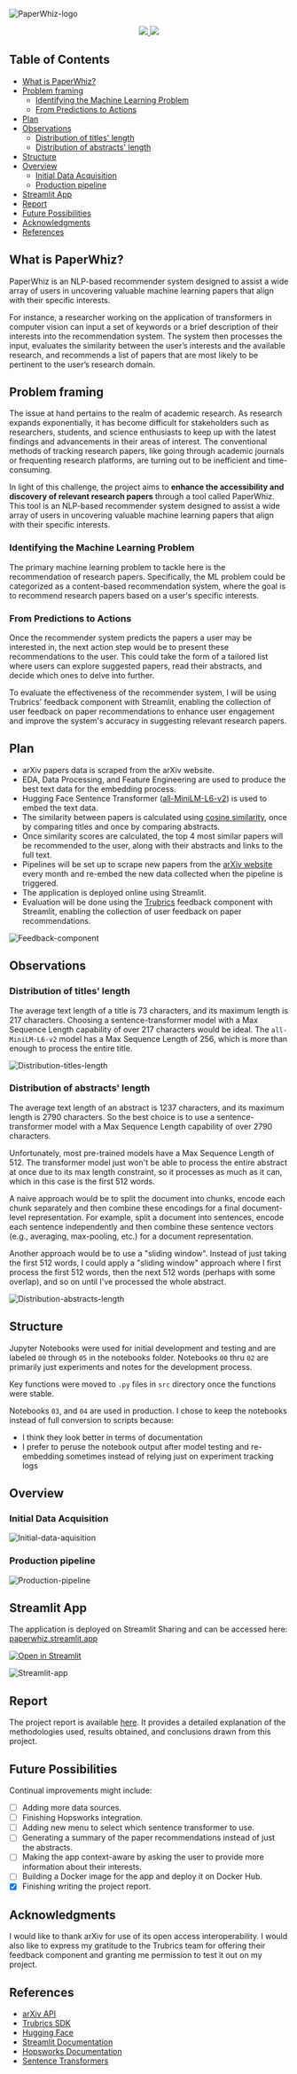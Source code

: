 ![PaperWhiz-logo](./assets/images/paperwhiz_logo.png)

<p align="center">
  <a  href="https://paperwhiz.streamlit.app" target="_blank">
    <img src="https://static.streamlit.io/badges/streamlit_badge_red.svg" />
  </a>
  <a  href="https://github.com/infosysomer/PaperWhiz.git" target="_blank">
    <img src="https://img.shields.io/badge/%F0%9F%A4%97%20Hugging%20Face-Spaces-red" />
  </a>
  
</p>

## Table of Contents

- [What is PaperWhiz?](#what-is-paperwhiz)
- [Problem framing](#problem-framing)
  - [Identifying the Machine Learning Problem](#identifying-the-machine-learning-problem)
  - [From Predictions to Actions](#from-predictions-to-actions)
- [Plan](#plan)
- [Observations](#observations)
  - [Distribution of titles' length](#distribution-of-titles-length)
  - [Distribution of abstracts' length](#distribution-of-abstracts-length)
- [Structure](#structure)
- [Overview](#overview)
  - [Initial Data Acquisition](#initial-data-acquisition)
  - [Production pipeline](#production-pipeline)
- [Streamlit App](#streamlit-app)
- [Report](#report)
- [Future Possibilities](#future-possibilities)
- [Acknowledgments](#acknowledgments)
- [References](#references)

## What is PaperWhiz?

PaperWhiz is an NLP-based recommender system designed to assist a wide array of users in uncovering valuable machine learning papers that align with their specific interests.

For instance, a researcher working on the application of transformers in computer vision can input a set of keywords or a brief description of their interests into the recommendation system. The system then processes the input, evaluates the similarity between the user’s interests and the available research, and recommends a list of papers that are most likely to be pertinent to the user’s research domain.

## Problem framing

The issue at hand pertains to the realm of academic research. As research expands exponentially, it has become difficult for stakeholders such as researchers, students, and science enthusiasts to keep up with the latest findings and advancements in their areas of interest. The conventional methods of tracking research papers, like going through academic journals or frequenting research platforms, are turning out to be inefficient and time-consuming.

In light of this challenge, the project aims to **enhance the accessibility and discovery of relevant research papers** through a tool called PaperWhiz. This tool is an NLP-based recommender system designed to assist a wide array of users in uncovering valuable machine learning papers that align with their specific interests.

### Identifying the Machine Learning Problem

The primary machine learning problem to tackle here is the recommendation of research papers. Specifically, the ML problem could be categorized as a content-based recommendation system, where the goal is to recommend research papers based on a user's specific interests.

### From Predictions to Actions

Once the recommender system predicts the papers a user may be interested in, the next action step would be to present these recommendations to the user. This could take the form of a tailored list where users can explore suggested papers, read their abstracts, and decide which ones to delve into further.

To evaluate the effectiveness of the recommender system, I will be using Trubrics' feedback component with Streamlit, enabling the collection of user feedback on paper recommendations to enhance user engagement and improve the system's accuracy in suggesting relevant research papers.

## Plan

- arXiv papers data is scraped from the arXiv website.
- EDA, Data Processing, and Feature Engineering are used to produce the best text data for the embedding process.
- Hugging Face Sentence Transformer ([all-MiniLM-L6-v2](https://huggingface.co/sentence-transformers/all-MiniLM-L6-v2)) is used to embed the text data.
- The similarity between papers is calculated using [cosine similarity](https://en.wikipedia.org/wiki/Cosine_similarity), once by comparing titles and once by comparing abstracts.
- Once similarity scores are calculated, the top 4 most similar papers will be recommended to the user, along with their abstracts and links to the full text.
- Pipelines will be set up to scrape new papers from the [arXiv website](https://arxiv.org/) every month and re-embed the new data collected when the pipeline is triggered.
- The application is deployed online using Streamlit.
- Evaluation will be done using the [Trubrics](https://trubrics.com/) feedback component with Streamlit, enabling the collection of user feedback on paper recommendations.

![Feedback-component](./assets/images/paperwhiz-plan.png)

## Observations

### Distribution of titles' length

The average text length of a title is 73 characters, and its maximum length is 217 characters. Choosing a sentence-transformer model with a Max Sequence Length capability of over 217 characters would be ideal. The `all-MiniLM-L6-v2` model has a Max Sequence Length of 256, which is more than enough to process the entire title.

![Distribution-titles-length](./assets/images/dist_titles_length.png)

### Distribution of abstracts' length

The average text length of an abstract is 1237 characters, and its maximum length is 2790 characters. So the best choice is to use a sentence-transformer model with a Max Sequence Length capability of over 2790 characters.

Unfortunately, most pre-trained models have a Max Sequence Length of 512. The transformer model just won't be able to process the entire abstract at once due to its max length constraint, so it processes as much as it can, which in this case is the first 512 words.

A naive approach would be to split the document into chunks, encode each chunk separately and then combine these encodings for a final document-level representation. For example, split a document into sentences, encode each sentence independently and then combine these sentence vectors (e.g., averaging, max-pooling, etc.) for a document representation.

Another approach would be to use a "sliding window". Instead of just taking the first 512 words, I could apply a "sliding window" approach where I first process the first 512 words, then the next 512 words (perhaps with some overlap), and so on until I've processed the whole abstract.

![Distribution-abstracts-length](./assets/images/dist_abstracts_length.png)

## Structure

Jupyter Notebooks were used for initial development and testing and are labeled `00` through `05` in the notebooks folder. Notebooks `00` thru `02` are primarily just experiments and notes for the development process.

Key functions were moved to `.py` files in `src` directory once the functions were stable.

Notebooks `03`, and `04` are used in production. I chose to keep the notebooks instead of full conversion to scripts because:

- I think they look better in terms of documentation
- I prefer to peruse the notebook output after model testing and re-embedding sometimes instead of relying just on experiment tracking logs

## Overview

### Initial Data Acquisition

![Initial-data-aquisition](./assets/images/initial_data_acquisition.png)

### Production pipeline

![Production-pipeline](./assets/images/production_pipelines.png)

## Streamlit App

The application is deployed on Streamlit Sharing and can be accessed here: [paperwhiz.streamlit.app](https://paperwhiz.streamlit.app)

[![Open in Streamlit](https://static.streamlit.io/badges/streamlit_badge_black_white.svg)](https://paperwhiz.streamlit.app)

![Streamlit-app](./assets/images/streamlit_app.png)

## Report

The project report is available [here](/assets/pdf/report.pdf). It provides a detailed explanation of the methodologies used, results obtained, and conclusions drawn from this project.

## Future Possibilities

Continual improvements might include:

- [ ] Adding more data sources.
- [ ] Finishing Hopsworks integration.
- [ ] Adding new menu to select which sentence transformer to use.
- [ ] Generating a summary of the paper recommendations instead of just the abstracts.
- [ ] Making the app context-aware by asking the user to provide more information about their interests.
- [ ] Building a Docker image for the app and deploy it on Docker Hub.
- [x] Finishing writing the project report.

## Acknowledgments

I would like to thank arXiv for use of its open access interoperability. I would also like to express my gratitude to the Trubrics team for offering their feedback component and granting me permission to test it out on my project.

## References

- [arXiv API](https://arxiv.org/help/api/index)
- [Trubrics SDK](https://trubrics.github.io/trubrics-sdk/)
- [Hugging Face](https://huggingface.co/)
- [Streamlit Documentation](https://docs.streamlit.io/en/stable/)
- [Hopsworks Documentation](https://docs.hopsworks.ai/3.2/)
- [Sentence Transformers](https://www.sbert.net/)

